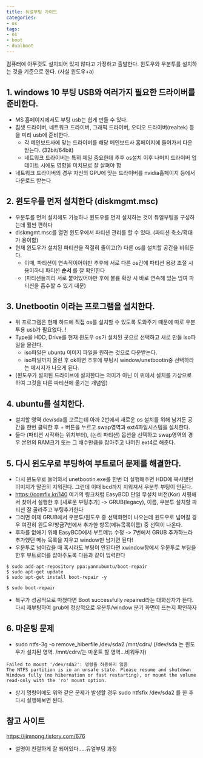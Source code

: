 ```yaml
---
title: 듀얼부팅 가이드
categories:
- os
tags:
- os
- boot
- dualboot
---
```


컴퓨터에 아무것도 설치되어 있지 않다고 가정하고 출발한다.
윈도우와 우분투를 설치하는 것을 기준으로 한다. (사실 윈도우+a) 
## 1. windows 10 부팅 USB와 여러가지 필요한 드라이버를 준비한다.
- MS 홈페이지에서도 부팅 usb는 쉽게 만들 수 있다.
- 칩셋 드라이버, 네트워크 드라이버, 그래픽 드라이버, 오디오 드라이버(realtek) 등을 미리 usb에 준비한다.
  - 각 메인보드사에 맞는 드라이버를 해당 메인보드사 홈페이지에 들어가서 다운받는다. (32bit/64bit)
  - 네트워크 드라이버는 특히 제일 중요한데 추후 os설치 이후 나머지 드라이버 업데이트 시에도 영향을 미치므로 잘 살펴야 함
- 네트워크 드라이버의 경우 자신의 GPU에 맞는 드라이버를 nvidia홈페이지 등에서 다운로드 받는다

## 2.  윈도우를 먼저 설치한다 (diskmgmt.msc)
- 우분투를 먼저 설치해도 가능하나 윈도우를 먼저 설치하는 것이 듀얼부팅을 구성하는데 훨씬 편하다
- diskmgmt.msc를 열면 윈도우에서 파티션 관리를 할 수 있다. (파티션 축소/확대가 용이함)
- 현재 윈도우가 설치된 파티션을 적절히 줄이고(?) 다른 os를 설치할 공간을 비워둔다.
  - 이때, 파티션이 연속적이어야만 추후에 서로 다른 os간에 파티션 용량 조절 시 용이하니 파티션 __순서__ 를 잘 확인한다
  - (파티션들끼리 서로 붙어있어야만 후에 볼륨 확장 시 바로 연속해 있는 잉여 파티션을 흡수할 수 있기 때문)

## 3. Unetbootin 이라는 프로그램을 설치한다.
- 위 프로그램은 현재 하드에 직접 os를 설치할 수 있도록 도와주기 때문에 따로 우분투용 usb가 필요없다..!
- Type을 HDD, Drive를 현재 윈도우 os가 설치된 곳으로 선택하고 새로 만들 iso파일을 올린다.
  - iso파일은 ubuntu 이미지 파일을 원하는 것으로 다운받는다.
  - iso파일까지 올린 후 ok하면 추후에 부팅시 window/unetbootin중 선택하라는 메시지가 나오게 된다.
- (윈도우가 설치된 드라이브에 설치한다는 의미가 아닌 이 위에서 설치를 가상으로 하여 그것을 다른 파티션에 옮기는 개념임)

## 4. ubuntu를 설치한다.
- 설치할 영역 dev/sda를 고르는데 아까 2번에서 새로운 os 설치를 위해 남겨둔 공간을 한번 클릭한 후 + 버튼을 누르고 swap영역과 ext4파일시스템을 설치한다.
- 둘다 (파티션 시작하는 위치부터), (논리 파티션) 옵션을 선택하고 swap영역의 경우 본인의 RAM크기 또는 그 배수만큼을 잡아주고 나머진 ext4로 해준다.

## 5. 다시 윈도우로 부팅하여 부트로더 문제를 해결한다.
- 다시 윈도우로 들어와서 unetbootin.exe를 한번 더 실행해주면 HDD에 복사됐던 이미지가 말끔히 지워진다. 그런데 이때 bcd까지 지워져서 우분투 부팅이 안된다.
- <https://comfix.kr/140> 여기의 링크처럼 EasyBCD 단일 무설치 버전(Kor) 서핑해서 찾아서 실행한 후 [새로운 부팅추가] -> GRUB(legacy), 이름, 우분투 설치할 파티션 잘 골라주고 부팅추가한다
- 그러면 이제 GRUB에서 우분투/윈도우 중 선택화면이 나오는데 윈도우로 넘어갈 경우 여전히 윈도우/방금7번에서 추가한 항목(메뉴목록이름) 중 선택이 나온다.
- 후자를 없애기 위해 EasyBCD에서 부트메뉴 수정 -> 7번에서 GRUB 추가하느라 추가했던 메뉴 목록을 지우고 window만 남기면 된다!
- 우분투로 넘어갔을 때 혹시라도 부팅이 안된다면 xwindow창에서 우분투로 부팅을 한후 부트로더를 잡아주도록 다음과 같이 입력한다
```
$ sudo add-apt-repository ppa:yannubuntu/boot-repair
$ sudo apt-get update
$ sudo apt-get install boot-repair -y

$ sudo boot-repair
```
- 복구가 성공적으로 마쳤다면  Boot successfully repaired라는 대화상자가 뜬다. 다시 재부팅하여 grub에 정상적으로 우분투/window 분기 화면이 뜨는지 확인하자

## 6. 마운팅 문제
- sudo ntfs-3g -o remove_hiberfile /dev/sda2 /mnt/cdrv/  (/dev/sda 는 윈도우가 설치된 영역. /mnt/cdrv/는 마운트 할 영역...비워두자)
```
Failed to mount '/dev/sda2': 명령을 허용하지 않음
The NTFS partition is in an unsafe state. Please resume and shutdown
Windows fully (no hibernation or fast restarting), or mount the volume
read-only with the 'ro' mount option.

```
- 상기 명령어에도 위와 같은 문제가 발생할 경우 sudo ntfsfix /dev/sda2 를 한 후 다시 실행해보면 된다.


## 참고 사이트
<https://jimnong.tistory.com/676>
- 설명이 친절하게 잘 되어있다.....듀얼부팅 과정
